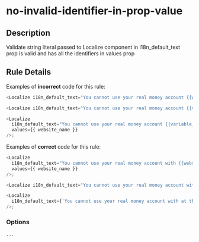 # no-invalid-identifier-in-prop-value

## Description

Validate string literal passed to Localize component in i18n_default_text prop is valid and has all the identifiers in values prop

## Rule Details

Examples of **incorrect** code for this rule:

```js
<Localize i18n_default_text="You cannot use your real money account {{website_name}} with at this time." />;

<Localize i18n_default_text="You cannot use your real money account {{variable_name}} with at this time." />;

<Localize
  i18n_default_text="You cannot use your real money account {{variable_name}} with at this time."
  values={{ website_name }}
/>;
```

Examples of **correct** code for this rule:

```js
<Localize
  i18n_default_text="You cannot use your real money account with {{website_name}} at this time."
  values={{ website_name }}
/>;

<Localize i18n_default_text="You cannot use your real money account with at this time." />;

<Localize
  i18n_default_text={`You cannot use your real money account with at this time.`}
/>;
```

### Options

```
...
```
